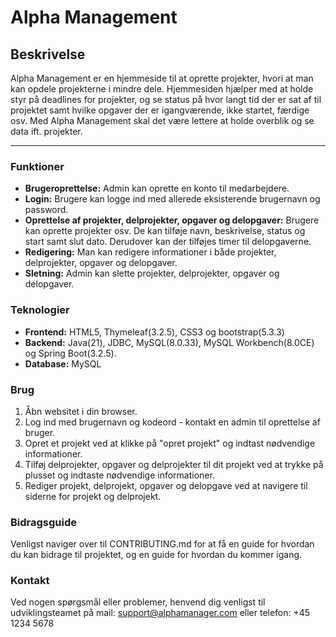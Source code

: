 # **Alpha Management**

## Beskrivelse

Alpha Management er en hjemmeside til at oprette projekter, hvori at man kan opdele projekterne i mindre dele.
Hjemmesiden hjælper med at holde styr på deadlines for projekter, og se status på hvor langt tid der er sat af til projektet samt hvilke opgaver der er igangværende, ikke startet, færdige osv. 
Med Alpha Management skal det være lettere at holde overblik og se data ift. projekter. 

***

### Funktioner

- **Brugeroprettelse:** Admin kan oprette en konto til medarbejdere.
- **Login:** Brugere kan logge ind med allerede eksisterende brugernavn og password.
- **Oprettelse af projekter, delprojekter, opgaver og delopgaver:** Brugere kan oprette projekter osv. De kan tilføje navn, beskrivelse, status og start samt slut dato. Derudover kan der tilføjes timer til delopgaverne.
- **Redigering:** Man kan redigere informationer i både projekter, delprojekter, opgaver og delopgaver.
- **Sletning:** Admin kan slette projekter, delprojekter, opgaver og delopgaver.

### Teknologier

- **Frontend:** HTML5, Thymeleaf(3.2.5), CSS3 og bootstrap(5.3.3)
- **Backend:** Java(21), JDBC, MySQL(8.0.33), MySQL Workbench(8.0CE) og Spring Boot(3.2.5).
- **Database:** MySQL

### Brug
1. Åbn websitet i din browser.
2. Log ind med brugernavn og kodeord - kontakt en admin til oprettelse af bruger.
3. Opret et projekt ved at klikke på "opret projekt" og indtast nødvendige informationer.
4. Tilføj delprojekter, opgaver og delprojekter til dit projekt ved at trykke på plusset og indtaste nødvendige informationer.
5. Rediger projekt, delprojekt, opgaver og delopgave ved at navigere til siderne for projekt og delprojekt.

### Bidragsguide
Venligst naviger over til CONTRIBUTING.md for at få en guide for hvordan du kan bidrage til projektet, og en guide for hvordan du kommer igang.

### Kontakt
Ved nogen spørgsmål eller problemer, henvend dig venligst til udviklingsteamet på mail: support@alphamanager.com eller telefon: +45 1234 5678
